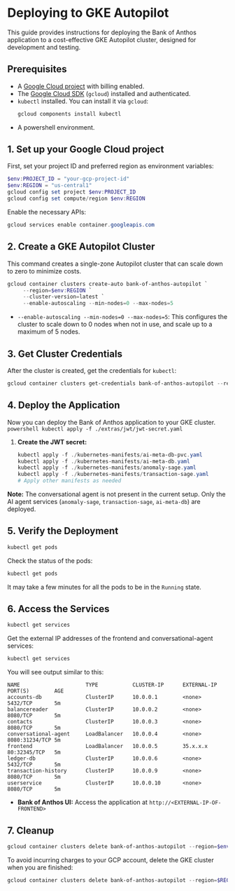 # Deploying to GKE Autopilot

This guide provides instructions for deploying the Bank of Anthos application to a cost-effective GKE Autopilot cluster, designed for development and testing.

## Prerequisites

- A [Google Cloud project](https://cloud.google.com/resource-manager/docs/creating-managing-projects) with billing enabled.
- The [Google Cloud SDK](https://cloud.google.com/sdk/docs/install) (`gcloud`) installed and authenticated.
- `kubectl` installed. You can install it via `gcloud`:
  ```powershell
  gcloud components install kubectl
  ```
- A powershell environment.

## 1. Set up your Google Cloud project

First, set your project ID and preferred region as environment variables:

```powershell
$env:PROJECT_ID = "your-gcp-project-id"
$env:REGION = "us-central1"
gcloud config set project $env:PROJECT_ID
gcloud config set compute/region $env:REGION
```

Enable the necessary APIs:
```powershell
gcloud services enable container.googleapis.com
```


## 2. Create a GKE Autopilot Cluster

This command creates a single-zone Autopilot cluster that can scale down to zero to minimize costs.

```powershell
gcloud container clusters create-auto bank-of-anthos-autopilot `
     --region=$env:REGION `
     --cluster-version=latest `
     --enable-autoscaling --min-nodes=0 --max-nodes=5
```
- `--enable-autoscaling --min-nodes=0 --max-nodes=5`: This configures the cluster to scale down to 0 nodes when not in use, and scale up to a maximum of 5 nodes.



## 3. Get Cluster Credentials

After the cluster is created, get the credentials for `kubectl`:
```powershell
gcloud container clusters get-credentials bank-of-anthos-autopilot --region=$env:REGION
```


## 4. Deploy the Application

Now you can deploy the Bank of Anthos application to your GKE cluster.
     ```powershell
     kubectl apply -f ./extras/jwt/jwt-secret.yaml
     ```

1)  **Create the JWT secret:**

     ```powershell
     kubectl apply -f ./kubernetes-manifests/ai-meta-db-pvc.yaml
     kubectl apply -f ./kubernetes-manifests/ai-meta-db.yaml
     kubectl apply -f ./kubernetes-manifests/anomaly-sage.yaml
     kubectl apply -f ./kubernetes-manifests/transaction-sage.yaml
     # Apply other manifests as needed
     ```

**Note:** The conversational agent is not present in the current setup. Only the AI agent services (`anomaly-sage`, `transaction-sage`, `ai-meta-db`) are deployed.


## 5. Verify the Deployment

```powershell
kubectl get pods
```

Check the status of the pods:

```powershell
kubectl get pods
```

It may take a few minutes for all the pods to be in the `Running` state.

## 6. Access the Services
```powershell
kubectl get services
```

Get the external IP addresses of the frontend and conversational-agent services:

```powershell
kubectl get services
```

You will see output similar to this:

```
NAME                     TYPE           CLUSTER-IP      EXTERNAL-IP     PORT(S)        AGE
accounts-db              ClusterIP      10.0.0.1        <none>          5432/TCP       5m
balancereader            ClusterIP      10.0.0.2        <none>          8080/TCP       5m
contacts                 ClusterIP      10.0.0.3        <none>          8080/TCP       5m
conversational-agent     LoadBalancer   10.0.0.4        <none>        8080:31234/TCP 5m
frontend                 LoadBalancer   10.0.0.5        35.x.x.x        80:32345/TCP   5m
ledger-db                ClusterIP      10.0.0.6        <none>          5432/TCP       5m
transaction-history      ClusterIP      10.0.0.9        <none>          8080/TCP       5m
userservice              ClusterIP      10.0.0.10       <none>          8080/TCP       5m
```

- **Bank of Anthos UI:** Access the application at `http://<EXTERNAL-IP-OF-FRONTEND>`


## 7. Cleanup
```powershell
gcloud container clusters delete bank-of-anthos-autopilot --region=$env:REGION
```

To avoid incurring charges to your GCP account, delete the GKE cluster when you are finished:

```powershell
gcloud container clusters delete bank-of-anthos-autopilot --region=$REGION
```

